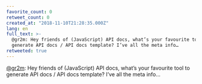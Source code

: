 ```yaml
---
favorite_count: 0
retweet_count: 0
created_at: "2018-11-10T21:28:35.000Z"
lang: en
full_text: >-
  @gr2m: Hey friends of (JavaScript) API docs, what’s your favourite tool to
  generate API docs / API docs template? I’ve all the meta info…
retweeted: true
---
```


[@gr2m](https://twitter.com/gr2m): Hey friends of (JavaScript) API docs, what’s
your favourite tool to generate API docs / API docs template? I’ve all the meta
info…
